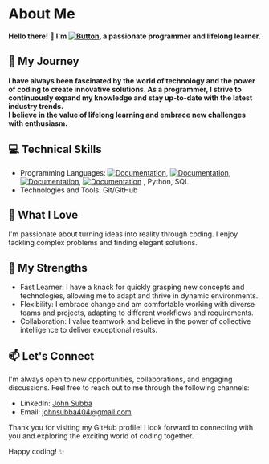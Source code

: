 
# About Me
**Hello there! 👋 I'm [![Button](https://img.shields.io/badge/iceman404-8A2BE2)](https://iceman404.com), a passionate programmer and lifelong learner.**

## 🌟 My Journey
**I have always been fascinated by the world of technology and the power of coding to create innovative solutions. As a programmer, I strive to continuously expand my knowledge and stay up-to-date with the latest industry trends.**    
**I believe in the value of lifelong learning and embrace new challenges with enthusiasm.**

 ## 💻 Technical Skills
- Programming Languages: [![Documentation](https://img.shields.io/badge/C-blue)](https://devdocs.io/c/), [![Documentation](https://img.shields.io/badge/C++-blue)](https://isocpp.org/std/the-standard), [![Documentation](https://img.shields.io/badge/Embedded-C-blue)](http://www.8052mcu.com/), [![Documentation](https://img.shields.io/badge/JAVA-blue)](https://www.oracle.com/java/technologies/javase/jdk17-readme-downloads.html)
, Python, SQL  
- Technologies and Tools: Git/GitHub

## 🚀 What I Love
I'm passionate about turning ideas into reality through coding. I enjoy tackling complex problems and finding elegant solutions.

## 💪 My Strengths
- Fast Learner: I have a knack for quickly grasping new concepts and technologies, allowing me to adapt and thrive in dynamic environments.  
- Flexibility: I embrace change and am comfortable working with diverse teams and projects, adapting to different workflows and requirements.  
- Collaboration: I value teamwork and believe in the power of collective intelligence to deliver exceptional results.  

<!--
## 📚 Open Source Contributions
I'm an active contributor to the open-source community and believe in the importance of giving back. You'll find some of my contributions and projects here on GitHub.
--->

## 📫 Let's Connect
I'm always open to new opportunities, collaborations, and engaging discussions. Feel free to reach out to me through the following channels:

- LinkedIn: [John Subba](https://www.linkedin.com/in/john-subba-ic3man404/)  
- Email: johnsubba404@gmail.com  

Thank you for visiting my GitHub profile! I look forward to connecting with you and exploring the exciting world of coding together.  

Happy coding! ✨
<!---
iceman404/iceman404 is a ✨ special ✨ repository because its `README.md` (this file) appears on your GitHub profile.
You can click the Preview link to take a look at your changes.
--->
